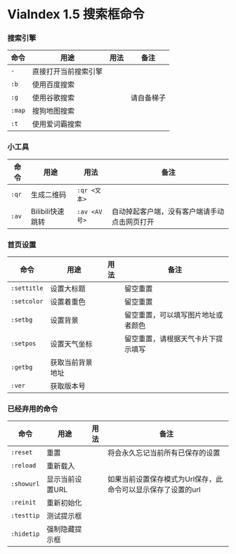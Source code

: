 # ViaIndex 1.5 搜索框命令
### 搜索引擎
| 命令      | 用途               | 用法       | 备注                                                       |
| ----------- | -------------------- | ------------ | ------------------------------------------------------------ |
| `-`         | 直接打开当前搜索引擎 |              |                                                              |
| `:b`        | 使用百度搜索   |              |                                                              |
| `:g`        | 使用谷歌搜索   |              | 请自备梯子                                              |
| `:map`      | 搜狗地图搜索   |              |                                                              |
| `:t`        | 使用爱词霸搜索 |              |                                                              |

### 小工具
| 命令      | 用途               | 用法       | 备注                                                       |
| ----------- | -------------------- | ------------ | ------------------------------------------------------------ |
| `:qr`       | 生成二维码      | `:qr <文本>` |                                                              |
| `:av`       | Bilibili快速跳转 | `:av <AV号>` | 自动掉起客户端，没有客户端请手动点击网页打开 |

### 首页设置
| 命令      | 用途               | 用法       | 备注                                                       |
| ----------- | -------------------- | ------------ | ------------------------------------------------------------ |
| `:settitle` | 设置大标题      |              | 留空重置                                                 |
| `:setcolor` | 设置着重色      |              | 留空重置                                                 |
| `:setbg`    | 设置背景         |              | 留空重置，可以填写图片地址或者颜色          |
| `:setpos`   | 设置天气坐标   |              | 留空重置，请根据天气卡片下提示填写          |
| `:getbg`    | 获取当前背景地址 |              |                                                              |
| `:ver`      | 获取版本号      |              |                                                              |

### 已经弃用的命令
| 命令      | 用途               | 用法       | 备注                                                       |
| ----------- | -------------------- | ------------ | ------------------------------------------------------------ |
| `:reset`    | 重置               |              | 将会永久忘记当前所有已保存的设置             |
| `:reload`   | 重新载入         |              |                                                              |
| `:showurl`  | 显示当前设置URL |              | 如果当前设置保存模式为Url保存，此命令可以显示保存了设置的url |
| `:reinit`   | 重新初始化      |              |                                                              |
| `:testtip`  | 测试提示框      |              |                                                              |
| `:hidetip`  | 强制隐藏提示框 |              |                                                              |